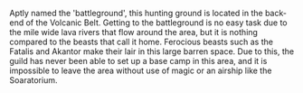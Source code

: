 Aptly named the 'battleground', this hunting ground is located in the back-end of the Volcanic Belt. Getting to the battleground is no easy task due to the mile wide lava rivers that flow around the area, but it is nothing compared to the beasts that call it home. Ferocious beasts such as the Fatalis and Akantor make their lair in this large barren space. Due to this, the guild has never been able to set up a base camp in this area, and it is impossible to leave the area without use of magic or an airship like the Soaratorium.